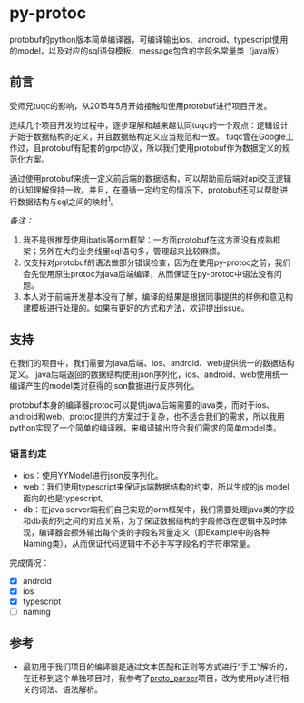 # py-protoc
protobuf的python版本简单编译器，可编译输出ios、android、typescript使用的model，以及对应的sql语句模板、message包含的字段名常量类（java版）

## 前言
受师兄tuqc的影响，从2015年5月开始接触和使用protobuf进行项目开发。

连续几个项目开发的过程中，逐步理解和越来越认同tuqc的一个观点：逻辑设计开始于数据结构的定义，并且数据结构定义应当规范和一致。
tuqc曾在Google工作过，且protobuf有配套的grpc协议，所以我们使用protobuf作为数据定义的规范化方案。

通过使用protobuf来统一定义前后端的数据结构，可以帮助前后端对api交互逻辑的认知理解保持一致。并且，在遵循一定约定的情况下，protobuf还可以帮助进行数据结构与sql之间的映射<sup>1</sup>。

_备注：_
 1. 我不是很推荐使用ibatis等orm框架：一方面protobuf在这方面没有成熟框架；另外在大的业务线里sql语句多，管理起来比较麻烦。
 1. 仅支持对protobuf的语法做部分错误检查，因为在使用py-protoc之前，我们会先使用原生protoc为java后端编译，从而保证在py-protoc中语法没有问题。
 1. 本人对于前端开发基本没有了解，编译的结果是根据同事提供的样例和意见构建模板进行处理的。如果有更好的方式和方法，欢迎提出issue。

## 支持
在我们的项目中，我们需要为java后端、ios、android、web提供统一的数据结构定义。
java后端返回的数据结构使用json序列化，ios、android、web使用统一编译产生的model类对获得的json数据进行反序列化。

protobuf本身的编译器protoc可以提供java后端需要的java类，而对于ios、android和web，protoc提供的方案过于复杂，也不适合我们的需求，所以我用python实现了一个简单的编译器，来编译输出符合我们需求的简单model类。

### 语言约定
 * ios：使用YYModel进行json反序列化。
 * web：我们使用typescript来保证js端数据结构的约束，所以生成的js model面向的也是typescript。
 * db：在java server端我们自己实现的orm框架中，我们需要处理java类的字段和db表的列之间的对应关系，为了保证数据结构的字段修改在逻辑中及时体现，编译器会额外输出每个类的字段名常量定义（即Example中的各种Naming类），从而保证代码逻辑中不必手写字段名的字符串常量。

完成情况：
* [x] android
* [x] ios
* [x] typescript
* [ ] naming

## 参考
 * 最初用于我们项目的编译器是通过文本匹配和正则等方式进行“手工”解析的，在迁移到这个单独项目时，我参考了[proto_parser](https://github.com/LiuRoy/proto_parser)项目，改为使用ply进行相关的词法、语法解析。

